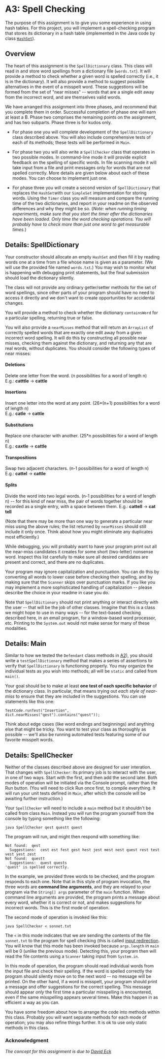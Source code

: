 # A3: Spell Checking

The purpose of this assignment is to give you some experience in using hash tables. For this project, you will implement a spell-checking program that stores its dictionary in a hash table (implemented in the Java code by class [`HashSet`](https://docs.oracle.com/javase/8/docs/api/java/util/HashSet.html)).  <!--If you complete the assignment with time to spare, you can compare the performance of your program when an ordinary ``ArrayList`` is substituted for the ``HashSet``.-->

## Overview

The heart of this assignment is the `SpellDictionary` class.  This class will read in and store word spellings from a dictionary file (`words.txt`).  It will provide a method to check whether a given word is spelled correctly (i.e., it is in the dictionary).  It will also provide a method to suggest possible alternatives in the event of a misspelt word.  These suggestions will be formed from the set of "near misses" -- words that are a single edit away from the incorrect word, and are themselves valid words.

We have arranged this assignment into three phases, and recommend that you complete them in order.  Successful completion of phase one will earn at least a B.  Phase two comprises the remaining points on the assignment, and has two subparts.  Phase three is for kudos only.

- For phase one you will complete development of the `SpellDictionary` class described above.  You will also include comprehensive tests of each of its methods; these tests will be performed in `Main`.

- For phase two you will also write a `SpellChecker` class that operates in two possible modes.  In command-line mode it will provide explicit feedback on the spelling of specific words.  In file scanning mode it will take input from a file and print messages only for words that are not spelled correctly.  More details are given below about each of these modes.  You can choose to implement just one.

- For phase three you will create a second version of `SpellDictionary` that replaces the `HashSet`with our `SimpleSet` implementation for storing words.  Using the `Timer` class you will measure and compare the running time of the two dictionaries, and report in your readme on the observed differences and why they might be so.  (*Note: when running timing experiments, make sure that you start the timer after the dictionaries have been loaded.  Only time the word checking operations.  You will probably have to check more than just one word to get measurable times.*)

## Details:  SpellDictionary

Your constructor should allocate an empty `HashSet` and then fill it by reading words one at a time from a file whose name is given as a parameter.  (We will use the provided file named `words.txt`.)  You may wish to monitor what is happening with debugging print statements, but the final submission should load the dictionary silently.

The class will not provide any ordinary getter/setter methods for the set of word spellings, since other parts of your program should have no need to access it directly and we don't want to create opportunities for accidental changes.

You will provide a method to check whether the dictionary   `containsWord`  for a particular spelling, returning true or false.

You will also provide a `nearMisses` method that will return an `ArrayList` of correctly spelled words that are exactly one edit away from a given incorrect word spelling.  It will do this by constructing all possible near misses, checking them against the dictionary, and returning any that are real words, without duplicates. You should consider the following types of near misses:

#### Deletions

Delete one letter from the word. (n possibilities for a word of length n)  
E.g.: **catttle** -> **cattle**

#### Insertions

Insert one letter into the word at any point. (26*(n+1) possibilities for a word of length n)  
E.g.: **catle** -> **cattle**

#### Substitutions

Replace one character with another. (25*n possibilities for a word of length n)  
E.g.: **caxtle** -> **cattle**

#### Transpositions

Swap two adjacent characters. (n-1 possibilities for a word of length n)  
E.g.: **cattel** -> **cattle**

#### Splits

Divide the word into two legal words. (n-1 possibilities for a word of length n) -- for this kind of near miss, the pair of words together should be recorded as a single entry, with a space between them. 
E.g.: **cattell** -> **cat tell**

(Note that there may be more than one way to generate a particular near miss using the above rules; the list returned by `nearMisses` should still include it only once.  Think about how you might eliminate any duplicates most efficiently.)

While debugging, you will probably want to have your program print out all the near-miss candidates it creates for some short (two-letter) nonsense word. Inspect this list carefully to make sure all desired candidates are present and correct, and there are no duplicates.

Your program may ignore capitalization and punctuation. You can do this by converting all words to lower case before checking their spelling, and by making sure that the ``Scanner`` skips over punctuation marks.  If you like you may implement a more sophisticated handling of capitalization -- please describe the choice in your readme in case you do.

Note that `SpellDictionary` should not print anything or interact directly with the user -- that will be the job of other classes.  Imagine that this is a class we might hope to use in many ways -- for the text-based checking described here, in an email program, for a window-based word processor, etc.  Printing to the `System.out` would not make sense for many of these modalities.

## Details:  Main

Similar to how we tested the `Defendant` class methods in [A2](https://replit.com/team/csc212sp22/A2)), you should write a `testSpellDictionary` method that makes a series of assertions to verify that `SpellDictionary` is functioning properly.  You may organize the individual tests as you wish into methods; all will be `static` and called from `main()`.

Your goal should be to make at least **one test of each specific behavior** of the dictionary class.  In particular, that means trying out _each style of near-miss_ to ensure that they are included in the suggestions.  You can use statements like this one:

    TestCode.runTest("Insertion", dict.nearMisses("qest").contains("quest"));

Think about edge cases (like word endings and beginnings) and anything else that might be tricky.  You want to test your class as thoroughly as possible -- we'll also be running automated tests featuring some of our favorite misspelt words.

## Details: SpellChecker

Neither of the classes described above are designed for user interation.  That changes with `SpellChecker`:  its primary job is to interact with the user, in one of two ways.  Start with the first, and then add the second later.  Both modes of operation will be initiated via the Console prompt, rather than the Run button.  (You will need to click Run once first, to compile everything.  It will run your unit tests defined in `Main`, after which the console will be awaiting further instruction.)

Your `SpellChecker` will need to include a `main` method but it shouldn't be called from class `Main`.  Instead you will run the program yourself from the console by typing something like the following:

    java SpellChecker qest questt quest

The program will run, and might then respond with something like:

    Not found:  qest
      Suggestions:  cest est fest gest hest jest mest nest quest rest test vest yest zest 
    Not found:  questt
      Suggestions:  quest quests 
    'quest' is spelled correctly.

In the example, we provided three words to be checked, and the program responds to each one.  Note that in this style of program invocation, the three words are **command line arguments**, and they are relayed to your program via the `String[] args` parameter of the `main` function.  When command line arguments are provided, the program prints a message about every word, whether it is correct or not, and makes suggestions for incorrect words.  This is the first mode of operation.

The second mode of operation is invoked like this:

    java SpellChecker < sonnet.txt

The `<` in this mode indicates that we are sending the contents of the file `sonnet.txt` to the program for spell checking (this is called [input redirection](https://jcrouser.github.io/CSC212/redirection.html).  You will know that this mode has been invoked because `args.length` in `main` will be 0 (unlike the previous mode).  Detecting this, your program then will read the file contents using a `Scanner` taking input from `System.in`.

In this mode of operation, the program should read individual words from the input file and check their spelling.  If the word is spelled correctly the program should silently move on to the next word -- no message will be printed. On the other hand, if a word is misspelt, your program should print a message and offer suggestions for the correct spelling.  This message should appear *only* the first time a particular misspelling is encountered, even if the same misspelling appears several times. Make this happen in as efficient a way as you can.

You have some freedom about how to arrange the code into methods within this class.  Probably you will want separate methods for each mode of operation; you may also refine things further.  It is ok to use only static methods in this class.

<!--### Some Notes on Design
This is a good opportunity to practice what you have learned about class design. Specifically, try to put methods in logical places **based upon the roles of the classes**:

- Think of ``SpellDictionary`` as a class that might be used by other programs -- a word processor, for example, or an email program -- so try to keep it general, while still offering useful and powerful methods. 
- Your ``SpellCheck`` program is one specific application. If you design ``SpellDictionary`` well, then your ``SpellCheck`` will be quite short... but you don't want ``SpellDictionary`` catering too much to ``SpellCheck``'s specific implementation!

### Experiments

Once you have your program working, you will want to test it out. Here's a sonnet in Shakespeare's original spelling that would make a good candidate:

<pre style="left-margin:0.5in; font-style:italic">From fairest creatures we desire increase,
That thereby beauties Rose might neuer die,
But as the riper should by time decease,
His tender heire might beare his memory:
But thou contracted to thine owne bright eyes,
Feed'st thy lights flame with selfe substantiall fewell,
Making a famine where aboundance lies,
Thy selfe thy foe,to thy sweet selfe too cruell:
Thou that art now the worlds fresh ornament,
And only herauld to the gaudy spring,
Within thine owne bud buriest thy content,
And tender chorle makst wast in niggarding:
Pitty the world,or else this glutton be,
To eate the worlds due,by the graue and thee.
</pre>

Your spell checker provides a good opportunity to investigate the practical differences between different lookup structures. Make two new versions of your program, the first using a ``TreeSet`` instead of a ``HashSet``, and the second using an ``ArrayList``. These should be relatively transparent substitutions, since the important method names are the same. Check the running time of all three variations, and note the results in your readme file. Keep in mind that it takes some time just to build the dictionary, so you really should run two tests for each program: one with an empty file so you can see how long just the dictionary-building takes, and another where you spell-check the dictionary itself so you can see what the performance is like on a large file. The time difference between the two runs is the amount spent spell-checking. Compare these numbers for the three different data structures. Do the results match your expectations?

### To Submit

*   ``SpellDictionary.java``
*   ``SpellCheck.java``
*   ``typescript``, showing the program compiling and running
*   ``readme.txt``, summarizing what you learned, including the results of your timing experiments.-->

### Acknowledgment

_The concept for this assignment is due to [David Eck](http://math.hws.edu/eck/)_